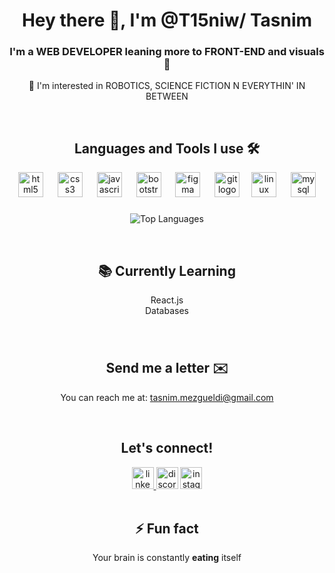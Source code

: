 <h1 align="center">Hey there 👋, I'm @T15niw/ Tasnim </h1>
 <h3 align="center"><b>I'm a WEB DEVELOPER leaning more to FRONT-END and visuals 🎨 </b></h3>
 <p align="center">👀 I'm interested in ROBOTICS, SCIENCE FICTION N EVERYTHIN' IN BETWEEN</p>
 <br>

###

<h2 align="center"> Languages and Tools I use 🛠️</h2>

<div align="center">
 <img src="https://cdn.jsdelivr.net/gh/devicons/devicon/icons/html5/html5-original.svg" height="40" alt="html5 logo"  /> <img width="15" />
 <img src="https://cdn.jsdelivr.net/gh/devicons/devicon/icons/css3/css3-original.svg" height="40" alt="css3 logo"  /> <img width="15" />
 <img src="https://cdn.simpleicons.org/javascript/F7DF1E" height="40" alt="javascript logo"  /> <img width="15" /> 
 <img src="https://cdn.jsdelivr.net/gh/devicons/devicon/icons/bootstrap/bootstrap-original.svg" height="40" alt="bootstrap logo"  /> <img width="15" />  
 <img src="https://cdn.jsdelivr.net/gh/devicons/devicon/icons/figma/figma-original.svg" height="40" alt="figma logo"  /> <img width="15" />
 <img src="https://cdn.jsdelivr.net/gh/devicons/devicon/icons/git/git-original.svg" height="40" alt="git logo"  /><img width="15" /> 
 <img src="https://cdn.jsdelivr.net/gh/devicons/devicon/icons/linux/linux-original.svg" height="40" alt="linux logo"  /> <img width="15" />
 <img src="https://cdn.jsdelivr.net/gh/devicons/devicon/icons/mysql/mysql-original.svg" height="40" alt="mysql logo"  /> 
</div>

###

<p align="center">
  <img src="https://github-readme-stats.vercel.app/api/top-langs/?username=T15niw&layout=compact&theme=dark" alt="Top Languages"/>
</p>
<br>

###

<h2 align="center">📚 Currently Learning</h2>
 <p align="center">
  React.js<br>
  Databases<br>
 </>
  
 ###

<br> <h2 align="center">Send me a letter ✉️ </h2>
<p align="center"> You can reach me at: <a href="tasnim.mezgueldi@gmail.com">tasnim.mezgueldi@gmail.com</a> </p>
<br>
 
<h2 align="center">Let's connect!</h2>

<div align="center">
  <a href="https://linkedin.com/in/https://www.linkedin.com/in/tasnim-ma/" target="blank"> <img src="https://img.shields.io/static/v1?message=LinkedIn&logo=linkedin&label=&color=0077B5&logoColor=white&labelColor=&style=for-the-badge" height="35" alt="linkedin logo"  /> </a>
  <img src="https://img.shields.io/static/v1?message=Discord&logo=discord&label=&color=7289DA&logoColor=white&labelColor=&style=for-the-badge" height="35" alt="discord logo"  />
  <img src="https://img.shields.io/static/v1?message=Instagram&logo=instagram&label=&color=E4405F&logoColor=white&labelColor=&style=for-the-badge" height="35" alt="instagram logo"  />
</div>
<br>

<h2 align="center">⚡ Fun fact</h2>
<p align="center">Your brain is constantly <b>eating</b> itself</p>


###




